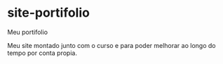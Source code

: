 # site-portifolio
Meu portifolio

Meu site montado junto com o curso e para poder melhorar ao longo do tempo por conta propia.

